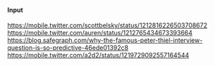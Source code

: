 #### Input
https://mobile.twitter.com/scottbelsky/status/1212816226503708672  
https://mobile.twitter.com/auren/status/1212765434673393664
https://blog.safegraph.com/why-the-famous-peter-thiel-interview-question-is-so-predictive-46ede01392c8  
https://mobile.twitter.com/a2d2/status/1219729092557164544

